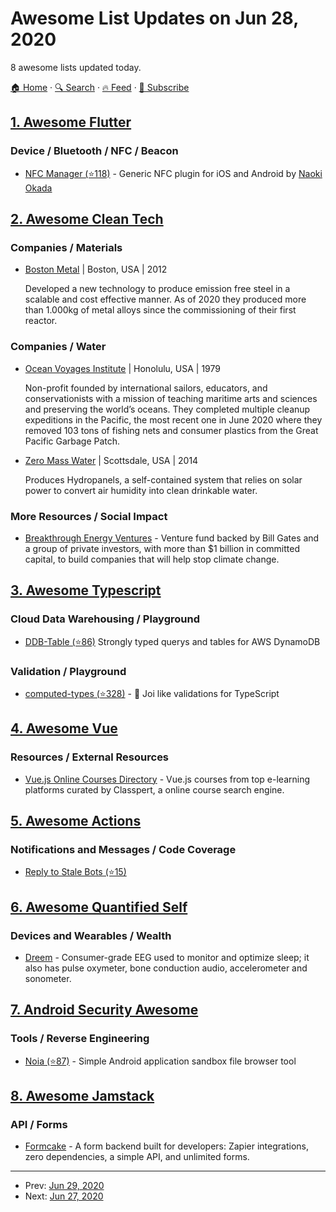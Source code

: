 # Awesome List Updates on Jun 28, 2020

8 awesome lists updated today.

[🏠 Home](/README.md) · [🔍 Search](https://test.trackawesomelist.com/search/) · [🔥 Feed](https://test.trackawesomelist.com/rss.xml) · [📮 Subscribe](https://trackawesomelist.us17.list-manage.com/subscribe?u=d2f0117aa829c83a63ec63c2f&id=36a103854c)



## [1. Awesome Flutter](/content/Solido/awesome-flutter/README.md)

### Device / Bluetooth / NFC / Beacon

*   [NFC Manager (⭐118)](https://github.com/okadan/flutter-nfc-manager) <!--stargazers:okadan/flutter-nfc-manager--> - Generic NFC plugin for iOS and Android by [Naoki Okada](https://github.com/okadan)

## [2. Awesome Clean Tech](/content/nglgzz/awesome-clean-tech/README.md)

### Companies / Materials

*   [Boston Metal](https://www.bostonmetal.com/) | Boston, USA | 2012

    Developed a new technology to produce emission free steel in a scalable and cost effective manner. As of 2020 they produced more than 1.000kg of metal alloys since the commissioning of their first reactor.

### Companies / Water

*   [Ocean Voyages Institute](https://www.oceanvoyagesinstitute.org/) | Honolulu, USA | 1979

    Non-profit founded by international sailors, educators, and conservationists with a mission of teaching maritime arts and sciences and preserving the world’s oceans. They completed multiple cleanup expeditions in the Pacific, the most recent one in June 2020 where they removed 103 tons of fishing nets and consumer plastics from the Great Pacific Garbage Patch.
*   [Zero Mass Water](https://www.zeromasswater.com/) | Scottsdale, USA | 2014

    Produces Hydropanels, a self-contained system that relies on solar power to convert air humidity into clean drinkable water.

### More Resources / Social Impact

*   [Breakthrough Energy Ventures](https://www.b-t.energy/) - Venture fund backed by Bill Gates and a group of private investors, with more than $1 billion in committed capital, to build companies that will help stop climate change.

## [3. Awesome Typescript](/content/dzharii/awesome-typescript/README.md)

### Cloud Data Warehousing / Playground

*   [DDB-Table (⭐86)](https://github.com/neuledge/ddb-table) Strongly typed querys and tables for AWS DynamoDB

### Validation / Playground

*   [computed-types (⭐328)](https://github.com/neuledge/computed-types) - 🦩 Joi like validations for TypeScript

## [4. Awesome Vue](/content/vuejs/awesome-vue/README.md)

### Resources / External Resources

*   [Vue.js Online Courses Directory](https://classpert.com/vuejs) - Vue.js courses from top e-learning platforms curated by Classpert, a online course search engine.

## [5. Awesome Actions](/content/sdras/awesome-actions/README.md)

### Notifications and Messages / Code Coverage

*   [Reply to Stale Bots (⭐15)](https://github.com/c-hive/fresh-bot)

## [6. Awesome Quantified Self](/content/woop/awesome-quantified-self/README.md)

### Devices and Wearables / Wealth

*   [Dreem](https://dreem.com/) - Consumer-grade EEG used to monitor and optimize sleep; it also has pulse oxymeter, bone conduction audio, accelerometer and sonometer.

## [7. Android Security Awesome](/content/ashishb/android-security-awesome/README.md)

### Tools / Reverse Engineering

*   [Noia (⭐87)](https://github.com/0x742/noia) - Simple Android application sandbox file browser tool

## [8. Awesome Jamstack](/content/automata/awesome-jamstack/README.md)

### API / Forms

*   [Formcake](https://formcake.com) - A form backend built for developers: Zapier integrations, zero dependencies, a simple API, and unlimited forms.

---

- Prev: [Jun 29, 2020](/content/2020/06/29/README.md)
- Next: [Jun 27, 2020](/content/2020/06/27/README.md)